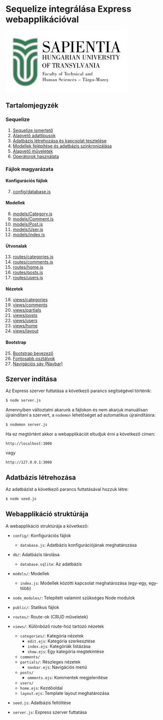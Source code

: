 # Sequelize integrálása Express webapplikációval

<img src="./public/images/logo.jpg" style="width: auto; height: 200px;" />

## Tartalomjegyzék

### Sequelize

1. [Sequelize ismertető](./docs/Sequelize/Sequelize%20Ismertető.md)
2. [Alapvető adattípusok](./docs/Sequelize/Alapvető_Sequelize_Adattípusok.md)
3. [Adatbázis létrehozása és kapcsolat tesztelése](./docs/Sequelize/Adatbázis_Létrehozása_és_Kapcsolat_Tesztelése.md)
4. [Modellek felépítése és adatbázis szinkronizálása](./docs/Sequelize/Modellek_Felépítése.md)
5. [Alapvető műveletek](./docs/Sequelize/Alapvető_Műveletek.md)
6. [Operátorok használata](./docs/Sequelize/Operátorok_használata.md)

### Fájlok magyarázata

#### Konfigurációs fájlok

7. [config/database.js](./docs/Fájlok%20magyarázata/config_database.js.md)

#### Modellek

8. [models/Category.js](./docs/Fájlok%20magyarázata/models_Category.js.md)
9. [models/Comment.js](./docs/Fájlok%20magyarázata/models_Comment.js.md)
10. [models/Post.js](./docs/Fájlok%20magyarázata/models_Post.js.md)
11. [models/User.js](./docs/Fájlok%20magyarázata/models_User.js.md)
12. [models/index.js](./docs/Fájlok%20magyarázata/models_index.js.md)

#### Útvonalak

13. [routes/categories.js](./docs/Fájlok%20magyarázata/routes_categories.js.md)
14. [routes/comments.js](./docs/Fájlok%20magyarázata/routes_comments.js.md)
15. [routes/home.js](./docs/Fájlok%20magyarázata/routes_home.js.md)
16. [routes/posts.js](./docs/Fájlok%20magyarázata/routes_posts.js.md)
17. [routes/users.js](./docs/Fájlok%20magyarázata/routes_users.js.md)

#### Nézetek

18. [views/categories](./docs/Fájlok%20magyarázata/views_categories.md) 
19. [views/comments](./docs/Fájlok%20magyarázata/views_comments.md)
20. [views/partials](./docs/Fájlok%20magyarázata/views_partials.md)
21. [views/posts](./docs/Fájlok%20magyarázata/views_posts.md)
22. [views/users](./docs/Fájlok%20magyarázata/views_users.md)
23. [views/home](./docs/Fájlok%20magyarázata/views_home.md)
24. [views/layout](./docs/Fájlok%20magyarázata/views_layout.md)

#### Bootstrap

25. [Bootstrap bevezező](./docs/Bootstrap/Bootstrap_Bevezető.md)
26. [Fontosabb osztályok](./docs/Bootstrap/Bootstrap_Fontosabb_Osztályok.md)
27. [Navigációs sáv (Navbar)](./docs/Bootstrap/Bootstrap_Navbar.md)

## Szerver indítása

Az Express szerver futtatása a következő parancs segítségével történik:
```bash
$ node server.js
```
Amennyiben változtatni akarunk a fájlokon és nem akarjuk manuálisan újraindítani a szervert, a `nodemon` lehetőséget ad automatikus újraindításra:
```bash
$ nodemon server.js
```

Ha ez megtörtént akkor a webapplikációt eltudjuk érni a következő címen:
```
http://localhost:3000
```
vagy
```
http://127.0.0.1:3000
```

## Adatbázis létrehozása

Az adatbázist a következő parancs futtatásával hozzuk létre:
```bash
$ node seed.js
```

## Webapplikáció struktúrája

A webapplikáció struktúrája a következő:

- `config/`: Konfigurációs fájlok
  - `database.js`: Adatbázis konfigurációjának meghatározása

- `db/`: Adatbázis tárolása
  - `database.sqlite`: Az adatbázis

- `models/`: Modellek
  - `index.js`: Modellek közötti kapcsolat meghatározása (egy-egy, egy-több)

- `node_modules/`: Telepített valamint szükséges Node modulok

- `public/`: Statikus fájlok

- `routes/`: Route-ok (CRUD műveletek)

- `views/`: Különböző route-hoz tartozó nézetek
  - `categories/`: Kategória nézetek
    - `edit.ejs`: Kategória szerkesztése
    - `index.ejs`: Kategóriák listázása
    - `show.ejs`: Egy kategória megtekintése
  - `comments/`
  - `partials/`: Részleges nézetek
    - `navbar.ejs`: Navigációs menü
  - `posts/`
    - `omments.ejs`: Kommentek megjelenítése
  - `users/`
  - `home.ejs`: Kezdőoldal
  - `layout.ejs`: Template layout meghatározása

- `seed.js`: Adatbázis feltöltése
- `server.js`: Express szerver futtatása
